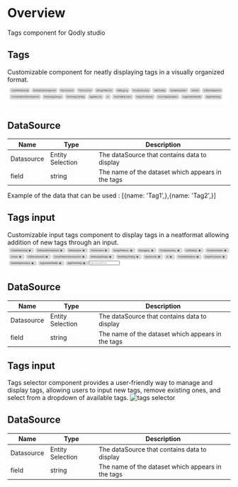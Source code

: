 # Overview

Tags component for Qodly studio

## Tags

Customizable component for neatly displaying tags in a visually organized format.
![tags](https://github.com/AyaBengherifa/Qodly_Tags/blob/main/public/tags.png)

## DataSource

| Name       | Type             | Description                                       |
| ---------- | ---------------- | ------------------------------------------------- |
| Datasource | Entity Selection | The dataSource that contains data to display      |
| field      | string           | The name of the dataset which appears in the tags |

Example of the data that can be used :
[{name: 'Tag1',},{name: 'Tag2',}]

## Tags input

Customizable input tags component to display tags in a neatformat allowing addition of new tags through an input.
![tags input](https://github.com/AyaBengherifa/Qodly_Tags/blob/main/public/tags-input.png)

## DataSource

| Name       | Type             | Description                                       |
| ---------- | ---------------- | ------------------------------------------------- |
| Datasource | Entity Selection | The dataSource that contains data to display      |
| field      | string           | The name of the dataset which appears in the tags |

## Tags input

Tags selector component provides a user-friendly way to manage and display tags, allowing users to input new tags, remove existing ones, and select from a dropdown of available tags.
![tags selector](https://github.com/AyaBengherifa/Qodly_Tags/blob/main/public/tags-selector.png)

## DataSource

| Name       | Type             | Description                                       |
| ---------- | ---------------- | ------------------------------------------------- |
| Datasource | Entity Selection | The dataSource that contains data to display      |
| field      | string           | The name of the dataset which appears in the tags |
